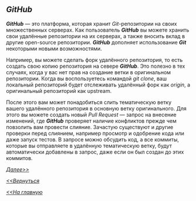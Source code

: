 ## ***GitHub***

***GitHub*** — это платформа, которая хранит *Git*-репозитории на своих множественных серверах. Как пользователь ***GitHub*** вы можете хранить свои удалённые репозитории на их серверах, а также вносить вклад в другие open-source репозитории. ***GitHub*** дополняет использование ***Git*** некоторыми новыми возможностями.

Например, вы можете сделать форк удалённого репозитория, то есть создать свою копию репозитория на севере ***GitHub***. Это полезно в тех случаях, когда у вас нет прав на создание ветки в оригинальном репозитории. Когда вы воспользуетесь командой *git clone*, ваш локальный репозиторий будет отслеживать удалённый форк как *origin*, а оригинальный репозиторий как upstream.

После этого вам может понадобиться слить тематическую ветку вашего удалённого репозитория в основную ветку оригинального. Для этого вы можете создать новый *Pull Request* — запрос на внесение изменений, где ***GitHub*** проверяет наличие конфликтов прежде чем повзолить вам провести слияние. Зачастую существуют и другие проверки перед слиянием, например просмотр и одобрение кода или даже запуск тестов. В запросе можно обсудить код, а все коммиты, которые вы отправляете в удалённую тематическую ветку, будут автоматически добавлены в запрос, даже если он был создан до этих коммитов.

[*Далее>>*](/block/block22.md)

[*<<Вернуться*](/block/block20.md)

[*<<На главную*](./readme.md)